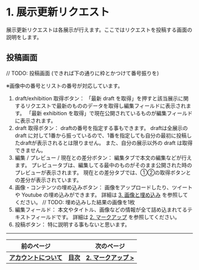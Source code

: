 # 1. 展示更新リクエスト

展示更新リクエストは各展示が行えます。ここではリクエストを投稿する画面の説明をします。

## 投稿画面

// TODO: 投稿画面 (できれば下の通りに枠とかつけて番号振りを)

※画像中の番号とリストの番号が対応しています。

1. draft/exhibition 取得ボタン：
  「最新 draft を取得」を押すと該当展示に関するリクエストで最新のもののデータを取得し編集フィールドに表示されます。
  「最新 exhibition を取得」で現在公開されているものが編集フィールドに表示されます。
2. draft 取得ボタン：
  draftの番号を指定する事もできます。
  draftは全展示の draft に対して1番から振っているので、1番を指定しても自分の最初に投稿したdraftが表示されるとは限りません。
  また、自分の展示以外の draft は取得できません。
3. 編集 / プレビュー / 現在との差分ボタン：
  編集タブで本文の編集などが行えます。
  プレビュータブは、編集してる最中のものがそのまま公開された時のプレビューが表示されます。
  現在との差分タブでは、①②の取得ボタンとの差分が表示されています。
4. 画像・コンテンツの埋め込みボタン：
  画像をアップロードしたり、ツイートや Youtube の埋め込みができます。
  詳細は [3. 画像と埋め込み](./3-image-url) を参照してください。
  // TODO: 埋め込みした結果の画像を1枚
5. 編集フィールド：
  本文やタイトル、画像などの情報が全て詰め込まれてるテキストフィールドです。
  詳細は [2. マークアップ](./2-markup) を参照してください。
6. 投稿ボタン：
  特に説明する事もないと思います。

----

| 前のページ | | 次のページ |
| --- | --- | --- |
| **[アカウントについて](/common/account)** | **[目次](.)** | **[2. マークアップ >](./2-markup)** |
